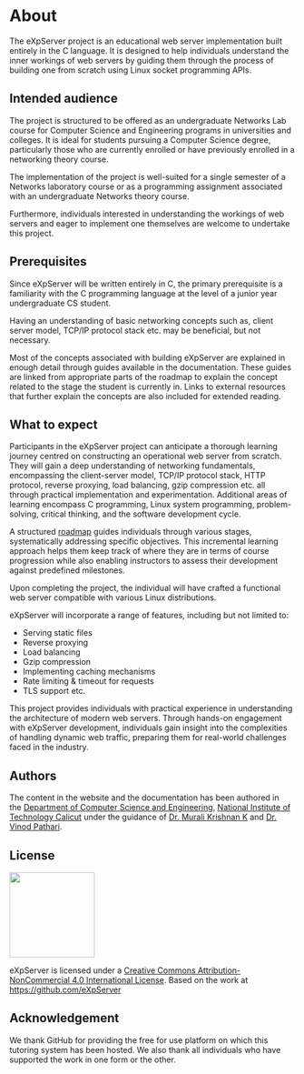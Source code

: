 <script setup>
import { VPTeamMembers } from 'vitepress/theme'

const members = [
  {
    avatar: 'https://www.github.com/emanuelchristo.png',
    name: 'Emanuel Christo',
    title: 'Developer',
    links: [
      { icon: 'github', link: 'https://github.com/emanuelchristo' },
      { icon: 'linkedin', link: 'https://ecris.in/' }
    ]
  }, {
    avatar: 'https://www.github.com/aadhavanpl.png',
    name: 'Aadhavan PL',
    title: 'Developer',
    links: [
      { icon: 'github', link: 'https://github.com/aadhavanpl' },
      { icon: 'linkedin', link: 'https://aadhii.in/' }
    ]
  }, {
    avatar: 'https://avatars.githubusercontent.com/u/122230731?v=4',
    name: 'Mayank Gupta',
    title: 'Developer',
    links: [
      { icon: 'github', link: 'https://github.com/71203mayank' },
      { icon: 'linkedin', link: 'https://www.linkedin.com/in/mayank-gupta-715210242' }
    ]
  }, {
    avatar: 'images/about/Anuj_Haval.jpg',
    name: 'Anuj Haval',
    title: 'Developer',
    links: [
      { icon: 'github', link: 'https://github.com/AnujHaval' },
      { icon: 'linkedin', link: 'https://www.linkedin.com/in/anuj-haval-106567251/' }
    ]
  }, {
    avatar: 'https://avatars.githubusercontent.com/u/97302579?v=4',
    name: 'Binshadh Basheer',
    title: 'Developer',
    links: [
      { icon: 'github', link: 'https://github.com/binshadhbu' },
      { icon: 'linkedin', link: 'https://www.linkedin.com/in/binshadh-basheer-369476227/' }
    ]
  }, {
    avatar: 'images/about/Diljith_PD.jpg',
    name: 'Diljith P D',
    title: 'Developer',
    links: [
      { icon: 'github', link: 'https://github.com/th3bossc' },
      { icon: 'linkedin', link: 'https://www.linkedin.com/in/diljith-p-d-815716250/' }
    ]
  }, {
    avatar: 'images/about/Nandana_S_Nair.jpg',
    name: 'Nandana S Nair',
    title: 'Developer',
    links: [
      { icon: 'github', link: 'https://github.com/NandanaSNair02' },
      { icon: 'linkedin', link: 'https://www.linkedin.com/in/nandana-s-nair-949808222/' }
    ]
  }, {
    avatar: 'https://avatars.githubusercontent.com/u/134227262?v=4',
    name: 'Nikhisha T S',
    title: 'Developer',
    links: [
      { icon: 'github', link: 'https://github.com/nikhishats7' },
      { icon: 'linkedin', link: '' }
    ]
  }, {
    avatar: 'https://avatars.githubusercontent.com/u/169025635?v=4',
    name: 'Nandana D V',
    title: 'Developer',
    links: [
      { icon: 'github', link: 'https://github.com/NandanaDV' },
      { icon: 'linkedin', link: '' }
    ]
  }, {
    avatar: 'https://avatars.githubusercontent.com/u/122631489?v=4',
    name: 'Fayis Rahman',
    title: 'Developer',
    links: [
      { icon: 'github', link: 'https://github.com/FayisRahman' },
      { icon: 'linkedin', link: 'https://www.linkedin.com/in/fayis-rahman-thadathil-6644b9250/' }
    ]
  }, {
    avatar: 'https://avatars.githubusercontent.com/u/15691889?v=4',
    name: 'Sreehari J',
    title: 'Developer',
    links: [
      { icon: 'github', link: 'https://github.com/Sreeharij' },
      { icon: 'linkedin', link: 'https://www.linkedin.com/in/sreehari-j-906873308/' }
    ]
  }, {
    avatar: 'https://avatars.githubusercontent.com/u/118613998?v=4',
    name: 'Mohammed Shibin E',
    title: 'Developer',
    links: [
      { icon: 'github', link: 'https://github.com/Shibin-Ez' },
      { icon: 'linkedin', link: '' }
    ]
  }
  // add more here
]
</script>

# About

The eXpServer project is an educational web server implementation built entirely in the C language. It is designed to help individuals understand the inner workings of web servers by guiding them through the process of building one from scratch using Linux socket programming APIs.

## Intended audience

The project is structured to be offered as an undergraduate Networks Lab course for Computer Science and Engineering programs in universities and colleges. It is ideal for students pursuing a Computer Science degree, particularly those who are currently enrolled or have previously enrolled in a networking theory course.

The implementation of the project is well-suited for a single semester of a Networks laboratory course or as a programming assignment associated with an undergraduate Networks theory course.

Furthermore, individuals interested in understanding the workings of web servers and eager to implement one themselves are welcome to undertake this project.

## Prerequisites

Since eXpServer will be written entirely in C, the primary prerequisite is a familiarity with the C programming language at the level of a junior year undergraduate CS student.

Having an understanding of basic networking concepts such as, client server model, TCP/IP protocol stack etc. may be beneficial, but not necessary.

Most of the concepts associated with building eXpServer are explained in enough detail through guides available in the documentation. These guides are linked from appropriate parts of the roadmap to explain the concept related to the stage the student is currently in. Links to external resources that further explain the concepts are also included for extended reading.

## What to expect

Participants in the eXpServer project can anticipate a thorough learning journey centred on constructing an operational web server from scratch. They will gain a deep understanding of networking fundamentals, encompassing the client-server model, TCP/IP protocol stack, HTTP protocol, reverse proxying, load balancing, gzip compression etc. all through practical implementation and experimentation. Additional areas of learning encompass C programming, Linux system programming, problem-solving, critical thinking, and the software development cycle.

A structured [roadmap](/roadmap/) guides individuals through various stages, systematically addressing specific objectives. This incremental learning approach helps them keep track of where they are in terms of course progression while also enabling instructors to assess their development against predefined milestones.

Upon completing the project, the individual will have crafted a functional web server compatible with various Linux distributions.

eXpServer will incorporate a range of features, including but not limited to:

- Serving static files
- Reverse proxying
- Load balancing
- Gzip compression
- Implementing caching mechanisms
- Rate limiting & timeout for requests
- TLS support etc.

This project provides individuals with practical experience in understanding the architecture of modern web servers. Through hands-on engagement with eXpServer development, individuals gain insight into the complexities of handling dynamic web traffic, preparing them for real-world challenges faced in the industry.

## Authors

The content in the website and the documentation has been authored in the [Department of Computer Science and Engineering](https://minerva.nitc.ac.in/), [National Institute of Technology Calicut](http://nitc.ac.in/) under the guidance of [Dr. Murali Krishnan K](https://nitc.ac.in/department/computer-science-amp-engineering/faculty-and-staff/faculty/bdb94a31-f29a-4fb0-b4d5-7db9be64edef) and [Dr. Vinod Pathari](https://nitc.ac.in/department/computer-science-amp-engineering/faculty-and-staff/faculty/f6ebabe0-ef35-4efd-964a-59325844b7c5).

<VPTeamMembers size="small" :members="members" />

## License

<img src="/assets/common/ccbync.png" width="150">

eXpServer is licensed under a [Creative Commons Attribution-NonCommercial 4.0 International License](https://creativecommons.org/licenses/by-nc/4.0/). Based on the work at https://github.com/eXpServer

## Acknowledgement

We thank GitHub for providing the free for use platform on which this tutoring system has been hosted. We also thank all individuals who have supported the work in one form or the other.
